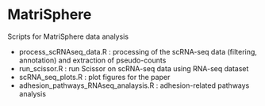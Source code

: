 # MatriSphere

Scripts for MatriSphere data analysis

- process_scRNAseq_data.R : processing of the scRNA-seq data (filtering, annotation) and extraction of pseudo-counts
- run_scissor.R : run Scissor on scRNA-seq data using RNA-seq dataset
- scRNA_seq_plots.R : plot figures for the paper
- adhesion_pathways_RNAseq_analaysis.R : adhesion-related pathways analysis 
